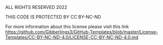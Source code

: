 ALL RIGHTS RESERVED 2022

THIS CODE IS PROTECTED BY CC BY-NC-ND

For more information about this license please visit this link
https://github.com/Gibberlings3/GitHub-Templates/blob/master/License-Templates/CC-BY-NC-ND-4.0/LICENSE-CC-BY-NC-ND-4.0.md
